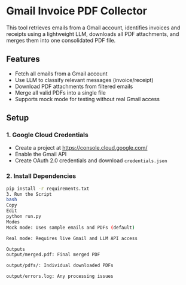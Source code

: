 # Gmail Invoice PDF Collector

This tool retrieves emails from a Gmail account, identifies invoices and receipts using a lightweight LLM, downloads all PDF attachments, and merges them into one consolidated PDF file.

## Features
- Fetch all emails from a Gmail account
- Use LLM to classify relevant messages (invoice/receipt)
- Download PDF attachments from filtered emails
- Merge all valid PDFs into a single file
- Supports mock mode for testing without real Gmail access

## Setup

### 1. Google Cloud Credentials
- Create a project at https://console.cloud.google.com/
- Enable the Gmail API
- Create OAuth 2.0 credentials and download `credentials.json`

### 2. Install Dependencies
```bash
pip install -r requirements.txt
3. Run the Script
bash
Copy
Edit
python run.py
Modes
Mock mode: Uses sample emails and PDFs (default)

Real mode: Requires live Gmail and LLM API access

Outputs
output/merged.pdf: Final merged PDF

output/pdfs/: Individual downloaded PDFs

output/errors.log: Any processing issues
